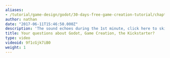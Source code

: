 ```yaml
---
aliases:
- /tutorial/game-design/godot/30-days-free-game-creation-tutorial/chapter4/22_your_questions_about_godot_game_creation_the_kickstarter
author: nathan
date: "2017-06-11T15:46:50.000Z"
description: 'The sound echoes during the 1st minute, click here to skip it:  2:40'
title: Your questions about Godot, Game Creation, the Kickstarter?
type: video
videoid: 9f1cGjk7iB0
weight: 1
---
```

